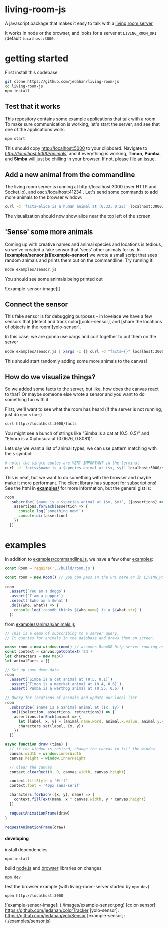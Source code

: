 # living-room-js

A javascript package that makes it easy to talk with a [living room server](https://github.com/jedahan/living-room-server)

It works in node or the browser, and looks for a server at `LIVING_ROOM_URI` (default `localhost:3000`.

# getting started

First install this codebase

```bash
git clone https://github.com/jedahan/living-room-js
cd living-room-js
npm install
```

## Test that it works

This repository contains some example applications that talk with a room. To make sure communication is working, let's start the server, and see that one of the applications work.

```bash
npm start
```

This should copy [http://localhost:5000]() to your clipboard. Navigate to *[http://localhost:5000/animals]()*, and if everything is working, **Timon**, **Pumba**, and **Simba** will just be chilling in your browser. If not, please [file an issue](https://github.com/jedahan/living-room-js/issues/new).


## Add a new animal from the commandline

The living room server is running at http://localhost:3000 (over HTTP and Socket.io), and osc://localhost:41234 . Let's send some commands to add more animals to the browser window:

```bash
curl -d 'facts=alice is a human animal at (0.33, 0.22)' localhost:3000/assert
```

The visualization should now show alice near the top left of the screen

## 'Sense' some more animals

Coming up with creative names and animal species and locations is tedious, so we've created a fake sensor that 'sees' other animals for us. In **[examples/sensor.js][example-sensor]** we wrote a small script that sees random animals and prints them out on the commandline. Try running it!

```bash
node examples/sensor.js
```

You should see some animals being printed out

![example-sensor-image][]

## Connect the sensor

This fake sensor is for debugging purposes - in lovelace we have a few sensors that [detect and track color][color-sensor], and [share the locations of objects in the room][yolo-sensor].

In this case, we are gonna use xargs and curl together to put them on the server

```bash
node examples/sensor.js | xargs -I {} curl -d "facts={}" localhost:3000/assert
```

This should start randomly adding some more animals to the canvas!

## How do we visualize things?

So we added some facts to the server, but like, how does the canvas react to that? Or maybe someone else wrote a sensor and you want to do something fun with it.

First, we'll want to see what the room has heard (if the server is not running, just do `npm start`)

```bash
curl http://localhost:3000/facts
```

You might see a bunch of strings like "Simba is a cat at (0.5, 0.5)" and "Elnora is a Xiphosura at (0.0676, 0.8081)".

Lets say we want a list of animal types, we can use pattern matching with the `$` symbol:

```bash
# note: the single quotes are VERY IMPORTANT in the terminal
curl -d 'facts=$name is a $species animal at ($x, $y)' localhost:3000/select

```

This is neat, but we want to do something with the browser and maybe make it more performant. The client library has support for subscriptions! See the html in **[examples/]()** for more information, but the general gist is:

```javascript
room
  .subscribe(`$name is a $species animal at ($x, $y)`, ({assertions} => {
    assertions.forEach(assertion => {
      console.log(`something new!`)
      console.dir(assertion)
    })
  })
```

# examples

In addition to [examples/commandline.js](./examples/commandline.js), we have a few other [examples](./examples):

```javascript
const Room = require('../build/room.js')

const room = new Room() // you can pass in the uri here or in LIVING_ROOM_URI

room
  .assert(`You am a doggo`)
  .assert(`I am a pupper`)
  .select(`$who am a $what`)
  .do(({who, what}) => {
    console.log(`roomdb thinks ${who.name} is a ${what.str}`)
  })
```

from [examples/animals/animals.js](./examples/animals/animals.js)

```js
// This is a demo of subscribing to a server query.
// It queries for animals in the database and draws them on screen.

const room = new window.room() // assumes RoomDB http server running on http://localhost:3000
const context = canvas.getContext('2d')
let characters = new Map()
let animalFacts = []

// Set up some demo data
room
  .assert(`Simba is a cat animal at (0.5, 0.1)`)
  .assert(`Timon is a meerkat animal at (0.4, 0.6)`)
  .assert(`Pumba is a warthog animal at (0.55, 0.6)`)

// Query for locations of animals and update our local list
room
  .subscribe(`$name is a $animal animal at ($x, $y)`)
  .on(({selection, assertions, retractions}) => {
    assertions.forEach(animal => {
      let [label, x, y] = [animal.name.word, animal.x.value, animal.y.value]
      characters.set(label, {x, y})
    })
  })

async function draw (time) {
  // if the window is resized, change the canvas to fill the window
  canvas.width = window.innerWidth
  canvas.height = window.innerHeight

  // clear the canvas
  context.clearRect(0, 0, canvas.width, canvas.height)

  context.fillStyle = '#fff'
  context.font = '40px sans-serif'

  characters.forEach(({x, y}, name) => {
    context.fillText(name, x * canvas.width, y * canvas.height)
  })

  requestAnimationFrame(draw)
}

requestAnimationFrame(draw)
```

#### developing

install dependencies

    npm install

build [node.js](./build/room.js) and [browser](./build/room.browser.js) libraries on changes

    npm dev

test the browser example (with living-room-server started by `npm dev`)

    open http://localhost:3000

![example-sensor-image]: (./images/example-sensor.png)
[color-sensor]: https://github.com/jedahan/colorTracker
[yolo-sensor]: https://github.com/jedahan/yoloSensor
[example-sensor]: (./examples/sensor.js)

